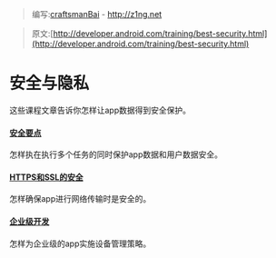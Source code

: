 > 编写:[craftsmanBai](https://github.com/craftsmanBai) - <http://z1ng.net>

> 原文:[http://developer.android.com/training/best-security.html](http://developer.android.com/training/best-security.html)

# 安全与隐私
这些课程文章告诉你怎样让app数据得到安全保护。

#### [安全要点](security/security-tips.html)
怎样执在执行多个任务的同时保护app数据和用户数据安全。

#### [HTTPS和SSL的安全](security/security-ssl.html)
怎样确保app进行网络传输时是安全的。

#### [企业级开发](security/enterprise/index.html)
怎样为企业级的app实施设备管理策略。
